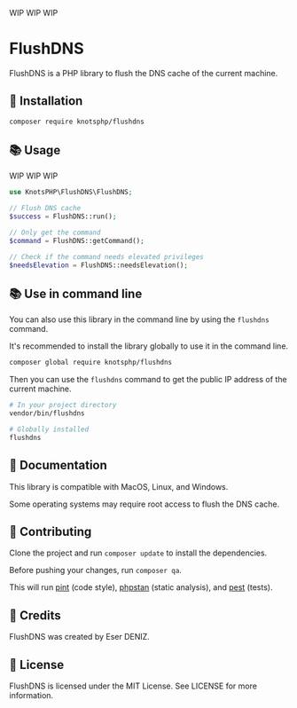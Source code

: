 WIP WIP WIP

# FlushDNS

[//]: # ([![Latest Stable Version]&#40;https://poser.pugx.org/knotsphp/flushdns/v&#41;]&#40;https://packagist.org/packages/knotsphp/flushdns&#41; )
[//]: # ([![Total Downloads]&#40;https://poser.pugx.org/knotsphp/flushdns/downloads&#41;]&#40;https://packagist.org/packages/knotsphp/flushdns&#41; )
[//]: # ([![Latest Unstable Version]&#40;https://poser.pugx.org/knotsphp/flushdns/v/unstable&#41;]&#40;https://packagist.org/packages/knotsphp/flushdns&#41; )
[//]: # ([![License]&#40;https://poser.pugx.org/knotsphp/flushdns/license&#41;]&#40;https://packagist.org/packages/knotsphp/flushdns&#41; )
[//]: # ([![PHP Version Require]&#40;https://poser.pugx.org/knotsphp/flushdns/require/php&#41;]&#40;https://packagist.org/packages/knotsphp/flushdns&#41; )
[//]: # ([![GitHub Workflow Status &#40;with event&#41;]&#40;https://img.shields.io/github/actions/workflow/status/knotsphp/flushdns/test.yml?label=Tests&#41;]&#40;https://github.com/knotsphp/flushdns/actions/workflows/test.yml&#41;)

FlushDNS is a PHP library to flush the DNS cache of the current machine.


## 🚀 Installation

```bash
composer require knotsphp/flushdns
```

## 📚 Usage
WIP WIP WIP

```php
use KnotsPHP\FlushDNS\FlushDNS;

// Flush DNS cache
$success = FlushDNS::run(); 

// Only get the command
$command = FlushDNS::getCommand();

// Check if the command needs elevated privileges
$needsElevation = FlushDNS::needsElevation();
```

## 📚 Use in command line

You can also use this library in the command line by using the `flushdns` command.

It's recommended to install the library globally to use it in the command line.
```bash
composer global require knotsphp/flushdns
```

Then you can use the `flushdns` command to get the public IP address of the current machine.
```bash
# In your project directory
vendor/bin/flushdns

# Globally installed
flushdns
```

## 📖 Documentation
This library is compatible with MacOS, Linux, and Windows.

Some operating systems may require root access to flush the DNS cache.

## 🤝 Contributing
Clone the project and run `composer update` to install the dependencies.

Before pushing your changes, run `composer qa`. 

This will run [pint](http://github.com/laravel/pint) (code style), [phpstan](http://github.com/phpstan/phpstan) (static analysis), and [pest](http://github.com/pestphp/pest) (tests).

## 👥 Credits

FlushDNS was created by Eser DENIZ.

## 📝 License

FlushDNS is licensed under the MIT License. See LICENSE for more information.
